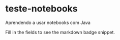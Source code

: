 # teste-notebooks
Aprendendo a usar notebooks com Java

Fill in the fields to see the markdown badge snippet.
